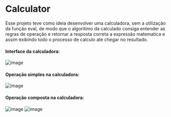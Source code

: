 # Calculator

Esse projeto teve como ideia desenvolver uma calculadora, sem a utilização da função eval, de modo que o algoritimo da calculado consiga entender as regras de operação e retornar a resposta correta a expressão matematica e assim exibindo todo o processo de calculo ate chegar no resultado.

#### Interface da calculadora:
![image](https://github.com/Ghustavo516/Calculator/assets/41215700/02b68a29-aef4-4741-a149-4825a488e97a)

#### Operação simples na calculadora:
![image](https://github.com/Ghustavo516/Calculator/assets/41215700/48dcbd9f-e580-40d7-a24a-e5cf4530efe7)

#### Operação composta na calculadora:
![image](https://github.com/Ghustavo516/Calculator/assets/41215700/3fb46f6e-bf8e-4154-a41c-36483fd043a4)
![image](https://github.com/Ghustavo516/Calculator/assets/41215700/6f7a2e67-1417-4977-90c7-c7a5f2b9650c)


